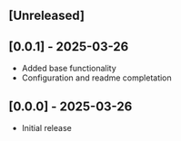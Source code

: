 ## [Unreleased]

## [0.0.1] - 2025-03-26

- Added base functionality
- Configuration and readme completation

## [0.0.0] - 2025-03-26

- Initial release
